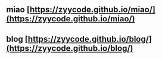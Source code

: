 ## miao [https://zyycode.github.io/miao/](https://zyycode.github.io/miao/)

## blog [https://zyycode.github.io/blog/](https://zyycode.github.io/blog/)


